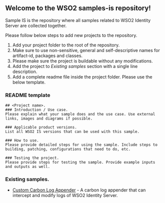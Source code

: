 ## Welcome to the WSO2 samples-is repository!
Sample IS is the repository where all samples related to WSO2 Identity Server are collected together. 

Please follow below steps to add new projects to the repository.
1. Add your project folder to the root of the repository.
2. Make sure to use non-sensitive, general and self-descriptive names for artifact-id, packages and classes.
2. Please make sure the project is buildable without any modifications.
4. Add the project to *Existing samples* section with a single line description.
3. Add a complete readme file inside the project folder. Please use the below template.

### README template
  ```
  ## <Project name>.
  ### Introduction / Use case.
  Please explain what your sample does and the use case. Use external links, images and diagrams if possible.
  
  ### Applicable product versions.
  List all WSO2 IS versions that can be used with this sample.
  
  ### How to use.
  Please provide detailed steps for using the sample. Include steps to building, patching, configurations that need to do, etc.
  
  ### Testing the project.
  Please provide steps for testing the sample. Provide example inputs and outputs as well.
  
 ```
 ### Existing samples.
 - [Custom Carbon Log Appender](https://github.com/vihanga-liyanage/samples-is-1/tree/master/custom-carbon-log-appender) - A carbon log appender that can intercept and modify logs of WSO2 Identity Server.
